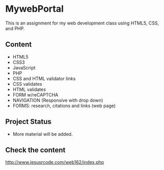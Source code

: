 # MywebPortal
This is an assignment for my web development class using HTML5, CSS, and PHP.

## Content
* HTML5
* CSS3
* JavaScript
* PHP
* CSS and HTML validator links
* CSS validates
* HTML validates
* FORM w/reCAPTCHA
* NAVIGATION (Responsive with drop down)
* FORMS: research, citations and links (web page)

## Project Status
* More material will be added. 

## Check the content
http://www.jesusrcode.com/web162/index.php
